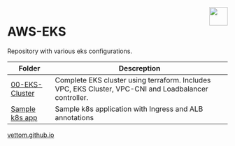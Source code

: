 <img src="https://avatars.githubusercontent.com/u/20859413?v=4" style="float:right;width:42px;height:42px;">

# AWS-EKS
Repository with various eks configurations. 

| Folder | Descreption |
| ------------------- | ------------------ |
|[00-EKS-Cluster](https://github.com/vettom/aws-eks-terraform/tree/main/00-EKS-Cluster)|Complete EKS cluster using terraform. Includes VPC, EKS Cluster, VPC-CNI and Loadbalancer controller.|
|[Sample k8s app](https://github.com/vettom/aws-eks-terraform/tree/main/Sample-app)| Sample k8s application with Ingress and ALB annotations|


[vettom.github.io](https://vettom.github.io)